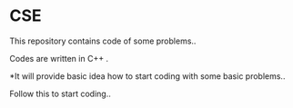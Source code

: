 # CSE 

This repository contains code of some problems..


Codes are written in C++ .

*It will provide basic idea how to start coding with some basic problems..


Follow this to start coding..

